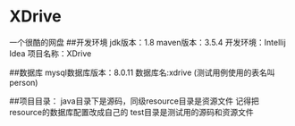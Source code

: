 # XDrive
一个很酷的网盘
##开发环境
jdk版本：1.8
maven版本：3.5.4
开发环境：Intellij Idea
项目名称：XDrive

##数据库
mysql数据库版本：8.0.11
数据库名:xdrive
(测试用例使用的表名叫person)

##项目目录：
java目录下是源码，同级resource目录是资源文件
记得把resource的数据库配置改成自己的
test目录是测试用的源码和资源文件
